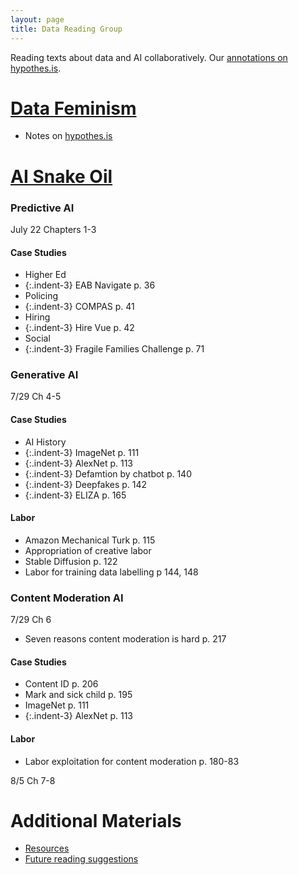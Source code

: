 ```yaml
---
layout: page
title: Data Reading Group
---
```

Reading texts about data and AI collaboratively.
Our [annotations on hypothes.is](https://hypothes.is/groups/4bnqzdi7/data-reading-group).

# [Data Feminism](https://data-feminism.mitpress.mit.edu/)
- Notes on [hypothes.is](https://hypothes.is/groups/4bnqzdi7/data-reading-group)<br>

# [AI Snake Oil](https://www.aisnakeoil.com/)

### Predictive AI
July 22 Chapters 1-3
#### Case Studies
- Higher Ed
- {:.indent-3} EAB Navigate p. 36
- Policing
- {:.indent-3} COMPAS p. 41
- Hiring
- {:.indent-3} Hire Vue p. 42
- Social
- {:.indent-3} Fragile Families Challenge p. 71

### Generative AI
7/29 Ch 4-5
#### Case Studies
- AI History
- {:.indent-3} ImageNet p. 111
- {:.indent-3} AlexNet p. 113
- {:.indent-3} Defamtion by chatbot p. 140
- {:.indent-3} Deepfakes p. 142
- {:.indent-3} ELIZA p. 165
#### Labor
- Amazon Mechanical Turk p. 115
- Appropriation of creative labor
- Stable Diffusion p. 122
- Labor for training data labelling p 144, 148

### Content Moderation AI
7/29 Ch 6
- Seven reasons content moderation is hard p. 217
#### Case Studies
- Content ID p. 206
- Mark and sick child p. 195
- ImageNet p. 111
- {:.indent-3} AlexNet p. 113
#### Labor
- Labor exploitation for content moderation p. 180-83




8/5 Ch 7-8

# Additional Materials
- [Resources](https://ylimem.github.io/ed/resources)
- [Future reading suggestions](https://livejohnshopkins-my.sharepoint.com/:x:/g/personal/emcginn5_jh_edu/Ed8MTOIWqpZBg66fLKKjuBsBGDQoxONAcEc3PHqN3TdKjg)
